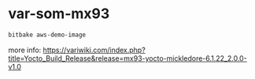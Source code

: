 # var-som-mx93

```bash
bitbake aws-demo-image
```

more info: https://variwiki.com/index.php?title=Yocto_Build_Release&release=mx93-yocto-mickledore-6.1.22_2.0.0-v1.0
